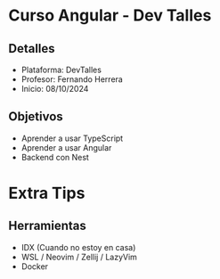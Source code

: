 # Curso Angular - Dev Talles

## Detalles

- Plataforma: DevTalles
- Profesor: Fernando Herrera
- Inicio: 08/10/2024

## Objetivos

- Aprender a usar TypeScript
- Aprender a usar Angular
- Backend con Nest

# Extra Tips

## Herramientas

- IDX (Cuando no estoy en casa)
- WSL / Neovim / Zellij / LazyVim
- Docker